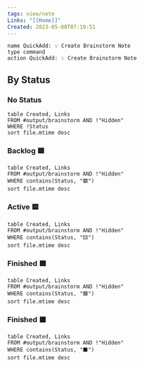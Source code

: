 ```yaml
---
tags: view/note
Links: "[[Home]]"
Created: 2023-05-08T07:19:51
---
```


```button
name QuickAdd: 💡 Create Brainstorm Note
type command
action QuickAdd: 💡 Create Brainstorm Note
```

## By Status

### No Status

```dataview
table Created, Links
FROM #output/brainstorm AND !"Hidden"
WHERE !Status
sort file.mtime desc
```

### Backlog 🟥

```dataview
table Created, Links
FROM #output/brainstorm AND !"Hidden"
WHERE contains(Status, "🟥")
sort file.mtime desc
```

### Active 🟨

```dataview
table Created, Links
FROM #output/brainstorm AND !"Hidden"
WHERE contains(Status, "🟨")
sort file.mtime desc
```

### Finished 🟩

```dataview
table Created, Links
FROM #output/brainstorm AND !"Hidden"
WHERE contains(Status, "🟩")
sort file.mtime desc
```

### Finished ⬛️

```dataview
table Created, Links
FROM #output/brainstorm AND !"Hidden"
WHERE contains(Status, "⬛️")
sort file.mtime desc
```
